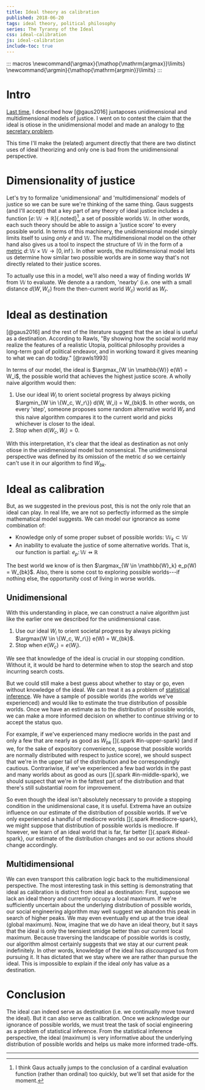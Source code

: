 ```yaml
---
title: Ideal theory as calibration
published: 2018-06-20
tags: ideal theory, political philosophy
series: The Tyranny of the Ideal
css: ideal-calibration
js: ideal-calibration
include-toc: true
---
```


::: macros
\newcommand{\argmax}{\mathop{\mathrm{argmax}}\limits}
\newcommand{\argmin}{\mathop{\mathrm{argmin}}\limits}
:::

# Intro

[Last time](/posts/utopia-infinitude-secretaries/), I described how [@gaus2016] juxtaposes unidimensional and multidimensional models of justice. I went on to contest the claim that the ideal is otiose in the unidimensional model and made an analogy to [the secretary problem](https://en.wikipedia.org/wiki/Secretary_problem).

This time I'll make the (related) argument directly that there are two distinct uses of ideal theorizing and only one is bad from the unidimensional perspective.

# Dimensionality of justice

Let's try to formalize 'unidimensional' and 'multidimensional' models of justice so we can be sure we're thinking of the same thing. Gaus suggests (and I'll accept) that a key part of any theory of ideal justice includes a function [$e \colon \mathbb{W} \to \mathbb{R}$]{.noted}[^double], a set of possible worlds $\mathbb{W}$. In other words, each such theory should be able to assign a 'justice score' to every possible world. In terms of this machinery, the unidimensional model simply limits itself to using *only* $e$ and $\mathbb{W}$. The multidimensional model on the other hand also gives us a tool to inspect the structure of $\mathbb{W}$ in the form of a [metric](https://en.wikipedia.org/wiki/Metric_(mathematics)) $d \colon \mathbb{W} \times \mathbb{W} \to [0,\inf)$. In other words, the multidimensional model lets us determine how similar two possible worlds are in some way that's not directly related to their justice scores.

To actually use this in a model, we'll also need a way of finding worlds $W$ from $\mathbb{W}$ to evaluate. We denote a a random, 'nearby' (i.e. one with a small distance $d(W, W_c)$ from the then-current world $W_c$) world as $W_r$.

# Ideal as destination

[@gaus2016] and the rest of the literature suggest that the an ideal is useful as a destination. According to Rawls, "By showing how the social world may realize the features of a realistic Utopia, political philosophy provides a long-term goal of political endeavor, and in working toward it gives meaning to what we can do today." [@rawls1993]

In terms of our model, the ideal is $\argmax_{W \in \mathbb{W}} e(W) = W_i$, the possible world that achieves the highest justice score. A wholly naive algorithm would then:

1. Use our ideal $W_i$ to orient societal progress by always picking $\argmin_{W \in \{W_c, W_r\}} d(W, W_i) = W_{bk}$. In other words, on every 'step', someone proposes some random alternative world $W_r$ and this naive algorithm compares it to the current world and picks whichever is closer to the ideal.
2. Stop when $d(W_c, W_i) = 0$.

With this interpretation, it's clear that the ideal as destination as not only otiose in the unidimensional model but nonsensical. The unidimensional perspective was defined by its omission of the metric $d$ so we certainly can't use it in our algorithm to find $W_{bk}$.

<!--more-->

# Ideal as calibration

But, as we suggested in the previous post, this is not the only role that an ideal can play. In real life, we are not so perfectly informed as the simple mathematical model suggests. We can model our ignorance as some combination of:

- Knowledge only of some proper subset of possible worlds: $\mathbb{W}_k \subset \mathbb{W}$
- An inability to evaluate the justice of some alternative worlds. That is, our function is partial: $e_p \colon \mathbb{W} ⇸ \mathbb{R}$

The best world we know of is then $\argmax_{W \in \mathbb{W}_k} e_p(W) = W_{bk}$. Also, there is some cost to exploring possible worlds---if nothing else, the opportunity cost of living in worse worlds.

## Unidimensional

With this understanding in place, we can construct a naive algorithm just like the earlier one we described for the unidimensional case.

1. Use our ideal $W_i$ to orient societal progress by always picking $\argmax{W \in \{W_c, W_r\}} e(W) = W_{bk}$.
2. Stop when $e(W_c) = e(W_i)$.

We see that knowledge of the ideal is crucial in our stopping condition. Without it, it would be hard to determine when to stop the search and stop incurring search costs.

But we could still make a best guess about whether to stay or go, even without knowledge of the ideal. We can treat it as a problem of [statistical inference](https://en.wikipedia.org/wiki/Statistical_inference). We have a sample of possible worlds (the worlds we've experienced) and would like to estimate the true distribution of possible worlds. Once we have an estimate as to the distribution of possible worlds, we can make a more informed decision on whether to continue striving or to accept the status quo.

For example, if we've experienced many mediocre worlds in the past and only a few that are nearly as good as $W_{bk}$ []{.spark #in-upper-spark} (and if we, for the sake of expository convenience, suppose that possible worlds are normally distributed with respect to justice score), we should suspect that we're in the upper tail of the distribution and be correspondingly cautious. Contrariwise, if we've experienced a few bad worlds in the past and many worlds about as good as ours []{.spark #in-middle-spark}, we should suspect that we're in the fattest part of the distribution and that there's still substantial room for improvement.

So even though the ideal isn't absolutely necessary to provide a stopping condition in the unidimensional case, it is useful. Extrema have an outsize influence on our estimate of the distribution of possible worlds. If we've only experienced a handful of mediocre worlds []{.spark #mediocre-spark}, we might suppose that distribution of possible worlds is mediocre. If however, we learn of an ideal world that is far, far better []{.spark #ideal-spark}, our estimate of the distribution changes and so our actions should change accordingly.

## Multidimensional

We can even transport this calibration logic back to the multidimensional perspective. The most interesting task in this setting is demonstrating that ideal as calibration is distinct from ideal as destination: First, suppose we lack an ideal theory and currently occupy a local maximum. If we're sufficiently uncertain about the underlying distribution of possible worlds, our social engineering algorithm may well suggest we abandon this peak in search of higher peaks. We may even eventually end up at the true ideal (global maximum). Now, imagine that we *do* have an ideal theory, but it says that the ideal is only the teensiest smidge better than our current local maximum. Because traversing the landscape of possible worlds is costly, our algorithm almost certainly suggests that we stay at our current peak indefinitely. In other words, knowledge of the ideal has *discouraged* us from pursuing it. It has dictated that we stay where we are rather than pursue the ideal. This is impossible to explain if the ideal *only* has value as a destination.

# Conclusion

The ideal can indeed serve as destination (i.e. we continually move toward the ideal). But it can also serve as calibration. Once we acknowledge our ignorance of possible worlds, we must treat the task of social engineering as a problem of statistical inference. From the statistical inference perspective, the ideal (maximum) is very informative about the underlying distribution of possible worlds and helps us make more informed trade-offs.

<hr class="references">

[^double]: I think Gaus actually jumps to the conclusion of a cardinal evaluation function (rather than ordinal) too quickly, but we'll set that aside for the moment.
